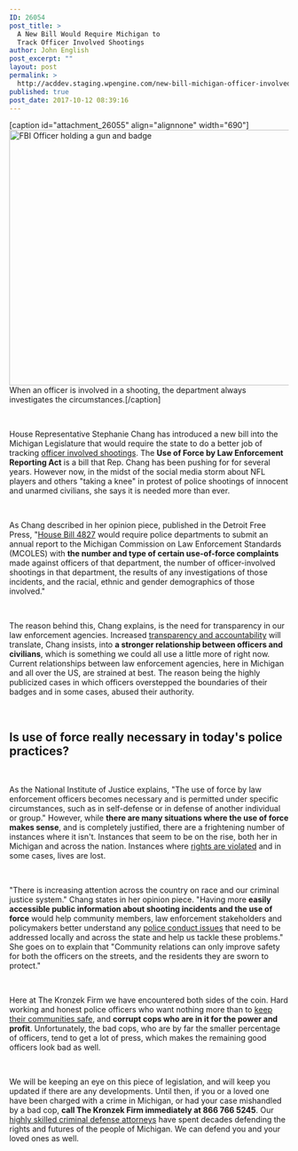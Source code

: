 ```yaml
---
ID: 26054
post_title: >
  A New Bill Would Require Michigan to
  Track Officer Involved Shootings
author: John English
post_excerpt: ""
layout: post
permalink: >
  http://acddev.staging.wpengine.com/new-bill-michigan-officer-involved-shootings.html
published: true
post_date: 2017-10-12 08:39:16
---
```

[caption id="attachment_26055" align="alignnone" width="690"]<img class="wp-image-26055" src="http://acddev.staging.wpengine.com/wp-content/uploads/2017/10/canstockphoto4916765-300x200.jpg" alt="FBI Officer holding a gun and badge" width="690" height="460" /> When an officer is involved in a shooting, the department always investigates the circumstances.[/caption]

&nbsp;

<span style="font-weight: 400;">House Representative Stephanie Chang has introduced a new bill into the Michigan Legislature that would require the state to do a better job of tracking </span><a href="https://acddev.staging.wpengine.com/police-issues.html"><span style="font-weight: 400;">officer involved shootings</span></a><span style="font-weight: 400;">. The </span><b>Use of Force by Law Enforcement Reporting Act</b><span style="font-weight: 400;"> is a bill that Rep. Chang has been pushing for for several years. However now, in the midst of the social media storm about NFL players and others "taking a knee" in protest of police shootings of innocent and unarmed civilians, she says it is needed more than ever.</span>

&nbsp;

<span style="font-weight: 400;">As Chang described in her opinion piece, published in the Detroit Free Press, "</span><a href="http://www.legislature.mi.gov/documents/2017-2018/billintroduced/House/pdf/2017-HIB-4827.pdf"><span style="font-weight: 400;">House Bill 4827</span></a><span style="font-weight: 400;"> would require police departments to submit an annual report to the Michigan Commission on Law Enforcement Standards (MCOLES) with </span><b>the number and type of certain use-of-force complaints</b><span style="font-weight: 400;"> made against officers of that department, the number of officer-involved shootings in that department, the results of any investigations of those incidents, and the racial, ethnic and gender demographics of those involved."</span>

&nbsp;

<span style="font-weight: 400;">The reason behind this, Chang explains, is the need for transparency in our law enforcement agencies. Increased </span><a href="https://acddev.staging.wpengine.com/cop-secrets.html"><span style="font-weight: 400;">transparency and accountability</span></a><span style="font-weight: 400;"> will translate, Chang insists, into </span><b>a stronger relationship between officers and civilians</b><span style="font-weight: 400;">, which is something we could all use a little more of right now. Current relationships between law enforcement agencies, here in Michigan and all over the US, are strained at best. The reason being the highly publicized cases in which officers overstepped the boundaries of their badges and in some cases, abused their authority.</span>

&nbsp;
<h2>Is use of force really necessary in today's police practices?</h2>
&nbsp;

<span style="font-weight: 400;">As the National Institute of Justice explains, "The use of force by law enforcement officers becomes necessary and is permitted under specific circumstances, such as in self-defense or in defense of another individual or group." However, while </span><b>there are many situations where the use of force makes sense</b><span style="font-weight: 400;">, and is completely justified, there are a frightening number of instances where it isn't. Instances that seem to be on the rise, both her in Michigan and across the nation. Instances where </span><a href="https://acddev.staging.wpengine.com/miranda-rights.html"><span style="font-weight: 400;">rights are violated</span></a><span style="font-weight: 400;"> and in some cases, lives are lost.</span>

&nbsp;

<span style="font-weight: 400;">"There is increasing attention across the country on race and our criminal justice system." Chang states in her opinion piece. "Having more </span><b>easily accessible public information about shooting incidents and the use of force</b><span style="font-weight: 400;"> would help community members, law enforcement stakeholders and policymakers better understand any </span><a href="https://acddev.staging.wpengine.com/police-mistakes.html"><span style="font-weight: 400;">police conduct issues</span></a><span style="font-weight: 400;"> that need to be addressed locally and across the state and help us tackle these problems." She goes on to explain that "Community relations can only improve safety for both the officers on the streets, and the residents they are sworn to protect."</span>

&nbsp;

<span style="font-weight: 400;">Here at The Kronzek Firm we have encountered both sides of the coin. Hard working and honest police officers who want nothing more than to </span><a href="https://acddev.staging.wpengine.com/lineup.html"><span style="font-weight: 400;">keep their communities safe</span></a><span style="font-weight: 400;">, and </span><b>corrupt cops who are in it for the power and profit</b><span style="font-weight: 400;">. Unfortunately, the bad cops, who are by far the smaller percentage of officers, tend to get a lot of press, which makes the remaining good officers look bad as well.</span>

&nbsp;

<span style="font-weight: 400;">We will be keeping an eye on this piece of legislation, and will keep you updated if there are any developments. Until then, if you or a loved one have been charged with a crime in Michigan, or had your case mishandled by a bad cop, </span><b>call The Kronzek Firm immediately at 866 766 5245</b><span style="font-weight: 400;">. Our </span><a href="https://acddev.staging.wpengine.com/trial-attorneys.html"><span style="font-weight: 400;">highly skilled criminal defense attorneys</span></a><span style="font-weight: 400;"> have spent decades defending the rights and futures of the people of Michigan. We can defend you and your loved ones as well.</span>

&nbsp;